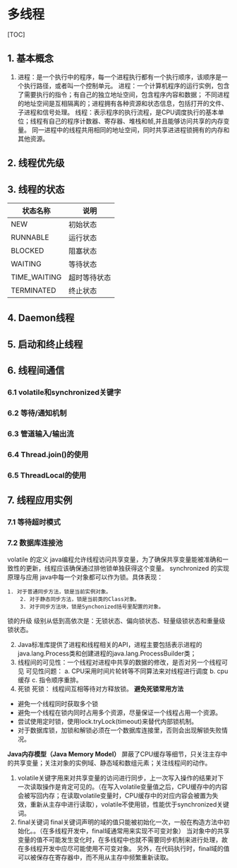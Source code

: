 # 多线程

[TOC]

## 1. 基本概念 ##

1. 进程：是一个执行中的程序，每一个进程执行都有一个执行顺序，该顺序是一个执行路径，或者叫一个控制单元。
进程：一个计算机程序的运行实例，包含了需要执行的指令；有自己的独立地址空间，包含程序内容和数据；
不同进程的地址空间是互相隔离的；进程拥有各种资源和状态信息，包括打开的文件、子进程和信号处理。
线程：表示程序的执行流程，是CPU调度执行的基本单位；线程有自己的程序计数器、寄存器、堆栈和帧,并且能够访问共享的内存变量。
同一进程中的线程共用相同的地址空间，同时共享进进程锁拥有的内存和其他资源。

## 2. 线程优先级



## 3. 线程的状态



| 状态名称     | 说明         |
| ------------ | ------------ |
| NEW          | 初始状态     |
| RUNNABLE     | 运行状态     |
| BLOCKED      | 阻塞状态     |
| WAITING      | 等待状态     |
| TIME_WAITING | 超时等待状态 |
| TERMINATED   | 终止状态     |



## 4. Daemon线程



## 5. 启动和终止线程



## 6. 线程间通信



### 6.1 volatile和synchronized关键字



### 6.2 等待/通知机制



### 6.3 管道输入/输出流



### 6.4 Thread.join()的使用



### 6.5 ThreadLocal的使用



## 7. 线程应用实例



### 7.1 等待超时模式



### 7.2 数据库连接池







volatile 的定义
java编程允许线程访问共享变量，为了确保共享变量能被准确和一致性的更新，线程应该确保通过排他锁单独获得这个变量。
synchronized 的实现原理与应用
java中每一个对象都可以作为锁。具体表现：

    1. 对于普通同步方法，锁是当前实例对象。
        2. 对于静态同步方法，锁是当前类的Class对象。
        3. 对于同步方法块，锁是Synchonized括号里配置的对象。
锁的升级
级别从低到高依次是：无锁状态、偏向锁状态、轻量级锁状态和重量级锁状态。

2. Java标准库提供了进程和线程相关的API，进程主要包括表示进程的java.lang.Process类和创建进程的java.lang.ProcessBuilder类；
3. 线程间的可见性：一个线程对进程中共享的数据的修改，是否对另一个线程可见
可见性问题：
    a. CPU采用时间片轮转等不同算法来对线程进行调度
    b. cpu缓存
    c. 指令顺序重排。
4. 死锁
死锁： 线程间互相等待对方释放锁。
**避免死锁常用方法**
- 避免一个线程同时获取多个锁
- 避免一个线程在锁内同时占用多个资源，尽量保证一个线程占用一个资源。
- 尝试使用定时锁，使用lock.tryLock(timeout)来替代内部锁机制。
- 对于数据库锁，加锁和解锁必须在一个数据库连接里，否则会出现解锁失败情况。

**Java内存模型（Java Memory Model）**
屏蔽了CPU缓存等细节，只关注主存中的共享变量；关注对象的实例域、静态域和数组元素；关注线程间的动作。

1. volatile关键字用来对共享变量的访问进行同步，上一次写入操作的结果对下一次读取操作是肯定可见的。（在写入volatile变量值之后，CPU缓存中的内容会被写回内存；在读取volatile变量时，CPU缓存中的对应内容会被置为失效，重新从主存中进行读取），volatile不使用锁，性能优于synchronized关键词。
2. final关键词
final关键词声明的域的值只能被初始化一次，一般在构造方法中初始化。。（在多线程开发中，final域通常用来实现不可变对象）
当对象中的共享变量的值不可能发生变化时，在多线程中也就不需要同步机制来进行处理，故在多线程开发中应尽可能使用不可变对象。
另外，在代码执行时，final域的值可以被保存在寄存器中，而不用从主存中频繁重新读取。















